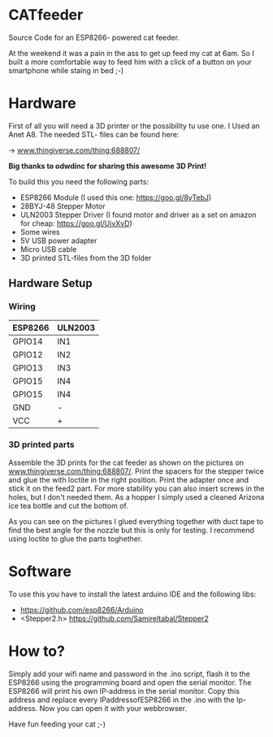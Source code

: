 # CATfeeder
Source Code for an ESP8266- powered cat feeder.

At the weekend it was a pain in the ass to get up feed my cat at 6am. 
So I built a more comfortable way to feed him with a click of a button on your smartphone while staing in bed ;-)

# Hardware

First of all you will need a 3D printer or the possibility tu use one.
I Used an Anet A8.
The needed STL- files can be found here:

->  www.thingiverse.com/thing:688807/

**Big thanks to odwdinc for sharing this awesome 3D Print!**

To build this you need the following parts:

- ESP8266 Module (I used this one: https://goo.gl/8yTebJ)
- 28BYJ-48 Stepper Motor
- ULN2003 Stepper Driver (I found motor and driver as a set on amazon for cheap: https://goo.gl/UivXvD)
- Some wires
- 5V USB power adapter
- Micro USB cable
- 3D printed STL-files from the 3D folder

## Hardware Setup

### Wiring
| ESP8266  | ULN2003|
| -------  | ---    |
| GPIO14   | IN1    |
| GPIO12   | IN2    |
| GPIO13   | IN3    |
| GPIO15   | IN4    |
| GPIO15   | IN4    |
| GND      |  -     |
| VCC      |  +     |

### 3D printed parts
Assemble the 3D prints for the cat feeder as shown on the pictures on www.thingiverse.com/thing:688807/.
Print the spacers for the stepper twice and glue the with loctite in the right position.
Print the adapter once and stick it on the feed2 part. 
For more stability you can also insert screws in the holes, but I don't needed them.
As a hopper I simply used a cleaned Arizona ice tea bottle and cut the bottom of.

As you can see on the pictures I glued everything together with duct tape to find the best angle for the nozzle but this is only for testing.
I recommend using loctite to glue the parts toghether.

# Software

To use this you have to install the latest arduino IDE and the following libs:

- <ESP8266> https://github.com/esp8266/Arduino
- <Stepper2.h> https://github.com/Samireltabal/Stepper2 

# How to?

Simply add your wifi name and password in the .ino script, flash it to the ESP8266 using the programming board and open the serial monitor.
The ESP8266 will print his own IP-address in the serial monitor.
Copy this address and replace every IPaddressofESP8266 in the .ino with the Ip-address.
Now you can open it with your webbrowser.

Have fun feeding your cat ;-)



